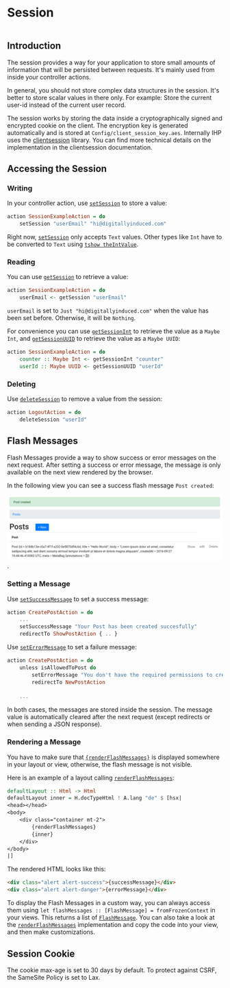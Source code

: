 # Session

```toc

```

## Introduction

The session provides a way for your application to store small amounts of information that will be persisted between requests. It's mainly used from inside your controller actions.

In general, you should not store complex data structures in the session. It's better to store scalar values in there only. For example: Store the current user-id instead of the current user record.

The session works by storing the data inside a cryptographically signed and encrypted cookie on the client. The encryption key is generated automatically and is stored at `Config/client_session_key.aes`. Internally IHP uses the [clientsession](https://hackage.haskell.org/package/clientsession-0.9.1.2/docs/Web-ClientSession.html) library. You can find more technical details on the implementation in the clientsession documentation.

## Accessing the Session

### Writing

In your controller action, use [`setSession`](https://ihp.digitallyinduced.com/api-docs/IHP-Controller-Session.html#v:setSession) to store a value:

```haskell
action SessionExampleAction = do
    setSession "userEmail" "hi@digitallyinduced.com"
```

Right now, [`setSession`](https://ihp.digitallyinduced.com/api-docs/IHP-Controller-Session.html#v:setSession) only accepts `Text` values. Other types like `Int` have to be converted to `Text` using [`tshow theIntValue`](https://ihp.digitallyinduced.com/api-docs/IHP-Prelude.html#v:tshow).

### Reading

You can use [`getSession`](https://ihp.digitallyinduced.com/api-docs/IHP-Controller-Session.html#v:getSession) to retrieve a value:

```haskell
action SessionExampleAction = do
    userEmail <- getSession "userEmail"
```

`userEmail` is set to `Just "hi@digitallyinduced.com"` when the value has been set before. Otherwise, it will be `Nothing`.

For convenience you can use [`getSessionInt`](https://ihp.digitallyinduced.com/api-docs/IHP-Controller-Session.html#v:getSessionInt) to retrieve the value as a `Maybe Int`, and [`getSessionUUID`](https://ihp.digitallyinduced.com/api-docs/IHP-Controller-Session.html#v:getSessionUUID) to retrieve the value as a `Maybe UUID`:

```haskell
action SessionExampleAction = do
    counter :: Maybe Int <- getSessionInt "counter"
    userId :: Maybe UUID <- getSessionUUID "userId"
```

### Deleting

Use [`deleteSession`](https://ihp.digitallyinduced.com/api-docs/IHP-Controller-Session.html#v:deleteSession) to remove a value from the session:

```haskell
action LogoutAction = do
    deleteSession "userId"
```

## Flash Messages

Flash Messages provide a way to show success or error messages on the next request. After setting a success or error message, the message is only available on the next view rendered by the browser.

In the following view you can see a success flash message `Post created`:

![Example Flash Message](images/first-project/index_view.png).

### Setting a Message

Use [`setSuccessMessage`](https://ihp.digitallyinduced.com/api-docs/IHP-FlashMessages-ControllerFunctions.html#v:setSuccessMessage) to set a success message:

```haskell
action CreatePostAction = do
    ...
    setSuccessMessage "Your Post has been created succesfully"
    redirectTo ShowPostAction { .. }
```

Use [`setErrorMessage`](https://ihp.digitallyinduced.com/api-docs/IHP-FlashMessages-ControllerFunctions.html#v:setErrorMessage) to set a failure message:

```haskell
action CreatePostAction = do
    unless isAllowedToPost do
        setErrorMessage "You don't have the required permissions to create a post"
        redirectTo NewPostAction

    ...
```

In both cases, the messages are stored inside the session. The message value is automatically cleared after the next request (except redirects or when sending a JSON response).

### Rendering a Message

You have to make sure that [`{renderFlashMessages}`](https://ihp.digitallyinduced.com/api-docs/IHP-FlashMessages-ViewFunctions.html#v:renderFlashMessages) is displayed somewhere in your layout or view, otherwise, the flash message is not visible.

Here is an example of a layout calling [`renderFlashMessages`](https://ihp.digitallyinduced.com/api-docs/IHP-FlashMessages-ViewFunctions.html#v:renderFlashMessages):

```haskell
defaultLayout :: Html -> Html
defaultLayout inner = H.docTypeHtml ! A.lang "de" $ [hsx|
<head></head>
<body>
    <div class="container mt-2">
        {renderFlashMessages}
        {inner}
    </div>
</body>
|]
```

The rendered HTML looks like this:

```html
<div class="alert alert-success">{successMessage}</div>
<div class="alert alert-danger">{errorMessage}</div>
```

To display the Flash Messages in a custom way, you can always access them using `let flashMessages :: [FlashMessage] = fromFrozenContext` in your views. This returns a list of [`FlashMessage`](https://ihp.digitallyinduced.com/api-docs/IHP-FlashMessages-Types.html#t:FlashMessage). You can also take a look at the [`renderFlashMessages`](https://ihp.digitallyinduced.com/api-docs/IHP-FlashMessages-ViewFunctions.html#v:renderFlashMessages) implementation and copy the code into your view, and then make customizations.

## Session Cookie

The cookie max-age is set to 30 days by default. To protect against CSRF, the SameSite Policy is set to Lax.
